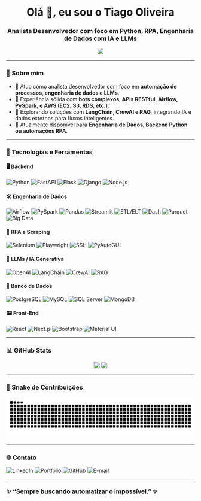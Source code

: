 <h1 align="center">Olá 👋, eu sou o Tiago Oliveira</h1>
<h3 align="center">Analista Desenvolvedor com foco em Python, RPA, Engenharia de Dados com IA e LLMs</h3>

<p align="center">
  <img src="https://readme-typing-svg.herokuapp.com?font=Fira+Code&duration=2500&pause=1000&center=true&vCenter=true&width=800&lines=Automação+%7C+Bots+%7C+IA+%7C+RPA+%7C+Engenharia+de+Dados;Pythonista+que+ama+resolver+problemas+reais!;FastAPI+%2F+Airflow+%2F+AWS+%2F+LLMs+%2F+Scraping" />
</p>

---

### 🧠 Sobre mim
- 💼 Atuo como analista desenvolvedor com foco em **automação de processos, engenharia de dados e LLMs**.
- 🧠 Experiência sólida com **bots complexos, APIs RESTful, Airflow, PySpark, e AWS (EC2, S3, RDS, etc.)**.
- 🤖 Explorando soluções com **LangChain, CrewAI e RAG**, integrando IA e dados externos para fluxos inteligentes.
- 🚀 Atualmente disponível para **Engenharia de Dados, Backend Python ou automações RPA**.

---

### 🧰 Tecnologias e Ferramentas

#### 🖥️ Backend
![Python](https://img.shields.io/badge/-Python-3776AB?logo=python&logoColor=white&style=for-the-badge)
![FastAPI](https://img.shields.io/badge/-FastAPI-009688?logo=fastapi&logoColor=white&style=for-the-badge)
![Flask](https://img.shields.io/badge/-Flask-000000?logo=flask&logoColor=white&style=for-the-badge)
![Django](https://img.shields.io/badge/-Django-092E20?logo=django&logoColor=white&style=for-the-badge)
![Node.js](https://img.shields.io/badge/-Node.js-339933?logo=node.js&logoColor=white&style=for-the-badge)

#### 🛠️ Engenharia de Dados
![Airflow](https://img.shields.io/badge/-Apache%20Airflow-017CEE?logo=apache-airflow&logoColor=white&style=for-the-badge)
![PySpark](https://img.shields.io/badge/-PySpark-E25A1C?logo=apachespark&logoColor=white&style=for-the-badge)
![Pandas](https://img.shields.io/badge/-Pandas-150458?logo=pandas&logoColor=white&style=for-the-badge)
![Streamlit](https://img.shields.io/badge/-Streamlit-FF4B4B?logo=streamlit&logoColor=white&style=for-the-badge)
![ETL/ELT](https://img.shields.io/badge/-ETL%2FELT-blueviolet?style=for-the-badge)
![Dash](https://img.shields.io/badge/-Dash-003366?style=for-the-badge)
![Parquet](https://img.shields.io/badge/-Apache%20Parquet-4D6FAC?style=for-the-badge)
![Big Data](https://img.shields.io/badge/-Processamento%20em%20Larga%20Escala-orange?style=for-the-badge)

#### 🤖 RPA e Scraping
![Selenium](https://img.shields.io/badge/-Selenium-43B02A?logo=selenium&logoColor=white&style=for-the-badge)
![Playwright](https://img.shields.io/badge/-Playwright-2EAD33?style=for-the-badge)
![SSH](https://img.shields.io/badge/-SSH-000000?style=for-the-badge)
![PyAutoGUI](https://img.shields.io/badge/-PyAutoGUI-yellow?style=for-the-badge)

#### 🧠 LLMs / IA Generativa
![OpenAI](https://img.shields.io/badge/-OpenAI-412991?logo=openai&logoColor=white&style=for-the-badge)
![LangChain](https://img.shields.io/badge/-LangChain-blueviolet?style=for-the-badge)
![CrewAI](https://img.shields.io/badge/-CrewAI-1a1a1a?style=for-the-badge)
![RAG](https://img.shields.io/badge/-RAG-red?style=for-the-badge)

#### 💾 Banco de Dados
![PostgreSQL](https://img.shields.io/badge/-PostgreSQL-336791?logo=postgresql&logoColor=white&style=for-the-badge)
![MySQL](https://img.shields.io/badge/-MySQL-4479A1?logo=mysql&logoColor=white&style=for-the-badge)
![SQL Server](https://img.shields.io/badge/-SQL%20Server-CC2927?logo=microsoftsqlserver&logoColor=white&style=for-the-badge)
![MongoDB](https://img.shields.io/badge/-MongoDB-47A248?logo=mongodb&logoColor=white&style=for-the-badge)

#### 🖼️ Front-End
![React](https://img.shields.io/badge/-React-61DAFB?logo=react&logoColor=white&style=for-the-badge)
![Next.js](https://img.shields.io/badge/-Next.js-000000?logo=next.js&logoColor=white&style=for-the-badge)
![Bootstrap](https://img.shields.io/badge/-Bootstrap-563D7C?logo=bootstrap&logoColor=white&style=for-the-badge)
![Material UI](https://img.shields.io/badge/-Material%20UI-007FFF?logo=mui&logoColor=white&style=for-the-badge)

---

### 📊 GitHub Stats

<div align="center">
  <img height="180em" src="https://github-readme-stats.vercel.app/api?username=TiagoOliverDev&show_icons=true&theme=radical&count_private=true"/>
  <img height="180em" src="https://github-readme-stats.vercel.app/api/top-langs/?username=TiagoOliverDev&layout=compact&theme=radical"/>
</div>

---

### 🐍 Snake de Contribuições

<p align="center">
  <img src="https://raw.githubusercontent.com/TiagoOliverDev/TiagoOliverDev/main/output/github-contribution-grid-snake.svg" alt="Snake animation" />
</p>

---

### 🌐 Contato

[![LinkedIn](https://img.shields.io/badge/-LinkedIn-blue?logo=linkedin&logoColor=white&style=flat)](https://www.linkedin.com/in/tiago-oliveira-49a2a6205)
[![Portfólio](https://img.shields.io/badge/-Portfólio-000?style=flat&logo=vercel&logoColor=white)](https://portfolio-novo-ashen.vercel.app/)
[![GitHub](https://img.shields.io/badge/-GitHub-181717?logo=github&logoColor=white&style=flat)](https://github.com/TiagoOliverDev)
[![E-mail](https://img.shields.io/badge/-E--mail-d14836?style=flat&logo=gmail&logoColor=white)](mailto:paulotiago138@gmail.com)

---

### ✨ “Sempre buscando automatizar o impossível.” ✨

